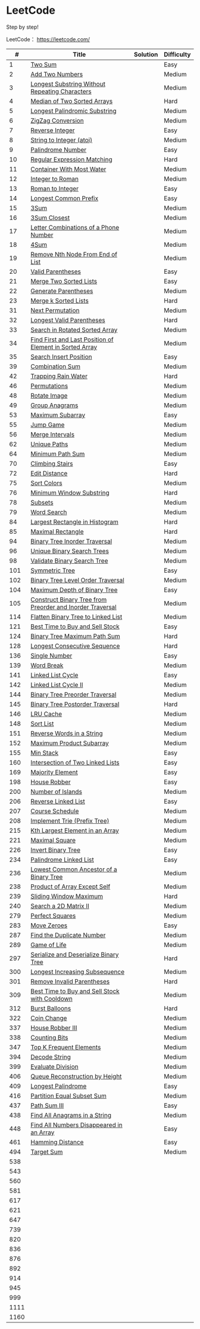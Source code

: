 # LeetCode
Step by step!

LeetCode： https://leetcode.com/ 

| #    | Title                                                        | Solution | Difficulty |
| ---- | ------------------------------------------------------------ | -------- | ---------- |
| 1    | [Two Sum](https://leetcode.com/problems/two-sum)             |          | Easy       |
| 2    | [Add Two Numbers](https://leetcode.com/problems/add-two-numbers) |          | Medium     |
| 3    | [Longest Substring Without Repeating Characters](https://leetcode.com/problems/longest-substring-without-repeating-characters) |          | Medium     |
| 4    | [Median of Two Sorted Arrays](https://leetcode.com/problems/median-of-two-sorted-arrays) |          | Hard       |
| 5    | [Longest Palindromic Substring](https://leetcode.com/problems/longest-palindromic-substring) |          | Medium     |
| 6    | [ZigZag Conversion](https://leetcode.com/problems/zigzag-conversion) |          | Medium     |
| 7    | [Reverse Integer](https://leetcode.com/problems/reverse-integer) |          | Easy       |
| 8    | [String to Integer (atoi)](https://leetcode.com/problems/string-to-integer-atoi) |          | Medium     |
| 9    | [Palindrome Number](https://leetcode.com/problems/palindrome-number) |          | Easy       |
| 10   | [Regular Expression Matching](https://leetcode.com/problems/regular-expression-matching) |          | Hard       |
| 11   | [Container With Most Water](https://leetcode.com/problems/container-with-most-water) |          | Medium     |
| 12   | [Integer to Roman](https://leetcode.com/problems/integer-to-roman) |          | Medium     |
| 13   | [Roman to Integer](https://leetcode.com/problems/roman-to-integer) |          | Easy       |
| 14   | [Longest Common Prefix](https://leetcode.com/problems/longest-common-prefix) |          | Easy       |
| 15   | [3Sum](https://leetcode.com/problems/3sum)                   |          | Medium     |
| 16   | [3Sum Closest](https://leetcode.com/problems/3sum-closest)   |          | Medium     |
| 17   | [Letter Combinations of a Phone Number](https://leetcode.com/problems/letter-combinations-of-a-phone-number) |          | Medium     |
| 18   | [4Sum](https://leetcode.com/problems/4sum)                   |          | Medium     |
| 19   | [Remove Nth Node From End of List](https://leetcode.com/problems/remove-nth-node-from-end-of-list) |          | Medium     |
| 20   | [Valid Parentheses](https://leetcode.com/problems/valid-parentheses) |          | Easy       |
| 21   | [Merge Two Sorted Lists](https://leetcode.com/problems/merge-two-sorted-lists) |          | Easy       |
| 22   | [Generate Parentheses](https://leetcode.com/problems/generate-parentheses) |          | Medium     |
| 23   | [Merge k Sorted Lists](https://leetcode.com/problems/merge-k-sorted-lists) |          | Hard       |
| 31   | [Next Permutation](https://leetcode.com/problems/next-permutation) |          | Medium     |
| 32   | [Longest Valid Parentheses](https://leetcode.com/problems/longest-valid-parentheses) |          | Hard       |
| 33   | [Search in Rotated Sorted Array](https://leetcode.com/problems/search-in-rotated-sorted-array) |          | Medium     |
| 34   | [Find First and Last Position of Element in Sorted Array](https://leetcode.com/problems/find-first-and-last-position-of-element-in-sorted-array) |          | Medium     |
| 35   | [Search Insert Position](https://leetcode.com/problems/search-insert-position) |          | Easy       |
| 39   | [Combination Sum](https://leetcode.com/problems/combination-sum) |          | Medium     |
| 42   | [Trapping Rain Water](https://leetcode.com/problems/trapping-rain-water) |          | Hard       |
| 46   | [Permutations](https://leetcode.com/problems/permutations)   |          | Medium     |
| 48   | [Rotate Image](https://leetcode.com/problems/rotate-image)   |          | Medium     |
| 49   | [Group Anagrams](https://leetcode.com/problems/group-anagrams) |          | Medium     |
| 53   | [Maximum Subarray](https://leetcode.com/problems/maximum-subarray) |          | Easy       |
| 55   | [Jump Game](https://leetcode.com/problems/jump-game)         |          | Medium     |
| 56   | [Merge Intervals](https://leetcode.com/problems/merge-intervals) |          | Medium     |
| 62   | [Unique Paths](https://leetcode.com/problems/unique-paths)   |          | Medium     |
| 64   | [Minimum Path Sum](https://leetcode.com/problems/minimum-path-sum) |          | Medium     |
| 70   | [Climbing Stairs](https://leetcode.com/problems/climbing-stairs) |          | Easy       |
| 72   | [Edit Distance](https://leetcode.com/problems/edit-distance) |          | Hard       |
| 75   | [Sort Colors](https://leetcode.com/problems/sort-colors)     |          | Medium     |
| 76   | [Minimum Window Substring](https://leetcode.com/problems/minimum-window-substring) |          | Hard       |
| 78   | [Subsets](https://leetcode.com/problems/subsets)             |          | Medium     |
| 79   | [Word Search](https://leetcode.com/problems/word-search)     |          | Medium     |
| 84   | [Largest Rectangle in Histogram](https://leetcode.com/problems/largest-rectangle-in-histogram) |          | Hard       |
| 85   | [Maximal Rectangle](https://leetcode.com/problems/maximal-rectangle) |          | Hard       |
| 94   | [Binary Tree Inorder Traversal](https://leetcode.com/problems/binary-tree-inorder-traversal) |          | Medium     |
| 96   | [Unique Binary Search Trees](https://leetcode.com/problems/unique-binary-search-trees) |          | Medium     |
| 98   | [Validate Binary Search Tree](https://leetcode.com/problems/validate-binary-search-tree) |          | Medium     |
| 101  | [Symmetric Tree](https://leetcode.com/problems/symmetric-tree) |          | Easy       |
| 102  | [Binary Tree Level Order Traversal](https://leetcode.com/problems/binary-tree-level-order-traversal) |          | Medium     |
| 104  | [Maximum Depth of Binary Tree](https://leetcode.com/problems/maximum-depth-of-binary-tree) |          | Easy       |
| 105  | [Construct Binary Tree from Preorder and Inorder Traversal](https://leetcode.com/problems/construct-binary-tree-from-preorder-and-inorder-traversal) |          | Medium     |
| 114  | [Flatten Binary Tree to Linked List](https://leetcode.com/problems/flatten-binary-tree-to-linked-list) |          | Medium     |
| 121  | [Best Time to Buy and Sell Stock](https://leetcode.com/problems/best-time-to-buy-and-sell-stock) |          | Easy       |
| 124  | [Binary Tree Maximum Path Sum](https://leetcode.com/problems/binary-tree-maximum-path-sum) |          | Hard       |
| 128  | [Longest Consecutive Sequence](https://leetcode.com/problems/longest-consecutive-sequence) |          | Hard       |
| 136  | [Single Number](https://leetcode.com/problems/single-number) |          | Easy       |
| 139  | [Word Break](https://leetcode.com/problems/word-break)       |          | Medium     |
| 141  | [Linked List Cycle](https://leetcode.com/problems/linked-list-cycle) |          | Easy       |
| 142  | [Linked List Cycle II](https://leetcode.com/problems/linked-list-cycle-ii) |          | Medium     |
| 144  | [Binary Tree Preorder Traversal](https://leetcode.com/problems/binary-tree-preorder-traversal) |          | Medium     |
| 145  | [Binary Tree Postorder Traversal](https://leetcode.com/problems/binary-tree-postorder-traversal) |          | Hard       |
| 146  | [LRU Cache](https://leetcode.com/problems/lru-cache)         |          | Medium     |
| 148  | [Sort List](https://leetcode.com/problems/sort-list)         |          | Medium     |
| 151  | [Reverse Words in a String](https://leetcode.com/problems/reverse-words-in-a-string) |          | Medium     |
| 152  | [Maximum Product Subarray](https://leetcode.com/problems/maximum-product-subarray) |          | Medium     |
| 155  | [Min Stack](https://leetcode.com/problems/min-stack)         |          | Easy       |
| 160  | [Intersection of Two Linked Lists](https://leetcode.com/problems/intersection-of-two-linked-lists) |          | Easy       |
| 169  | [Majority Element](https://leetcode.com/problems/majority-element) |          | Easy       |
| 198  | [House Robber](https://leetcode.com/problems/house-robber)   |          | Easy       |
| 200  | [Number of Islands](https://leetcode.com/problems/number-of-islands) |          | Medium     |
| 206  | [Reverse Linked List](https://leetcode.com/problems/reverse-linked-list) |          | Easy       |
| 207  | [ Course Schedule](https://leetcode.com/problems/course-schedule) |          | Medium     |
| 208  | [ Implement Trie (Prefix Tree)](https://leetcode.com/problems/implement-trie-prefix-tree) |          | Medium     |
| 215  | [ Kth Largest Element in an Array](https://leetcode.com/problems/kth-largest-element-in-an-array) |          | Medium     |
| 221  | [Maximal Square](https://leetcode.com/problems/maximal-square) |          | Medium     |
| 226  | [ Invert Binary Tree](https://leetcode.com/problems/invert-binary-tree) |          | Easy       |
| 234  | [Palindrome Linked List](https://leetcode.com/problems/palindrome-linked-list) |          | Easy       |
| 236  | [Lowest Common Ancestor of a Binary Tree](https://leetcode.com/problems/lowest-common-ancestor-of-a-binary-tree) |          | Medium     |
| 238  | [Product of Array Except Self](https://leetcode.com/problems/product-of-array-except-self) |          | Medium     |
| 239  | [ Sliding Window Maximum](https://leetcode.com/problems/sliding-window-maximum) |          | Hard       |
| 240  | [ Search a 2D Matrix II](https://leetcode.com/problems/search-a-2d-matrix-ii) |          | Medium     |
| 279  | [Perfect Squares](https://leetcode.com/problems/perfect-squares) |          | Medium     |
| 283  | [Move Zeroes](https://leetcode.com/problems/move-zeroes)     |          | Easy       |
| 287  | [Find the Duplicate Number](https://leetcode.com/problems/find-the-duplicate-number) |          | Medium     |
| 289  | [Game of Life](https://leetcode.com/problems/game-of-life)   |          | Medium     |
| 297  | [Serialize and Deserialize Binary Tree](https://leetcode.com/problems/serialize-and-deserialize-binary-tree) |          | Hard       |
| 300  | [Longest Increasing Subsequence](https://leetcode.com/problems/longest-increasing-subsequence) |          | Medium     |
| 301  | [Remove Invalid Parentheses](https://leetcode.com/problems/remove-invalid-parentheses) |          | Hard       |
| 309  | [Best Time to Buy and Sell Stock with Cooldown](https://leetcode.com/problems/best-time-to-buy-and-sell-stock-with-cooldown) |          | Medium     |
| 312  | [ Burst Balloons](https://leetcode.com/problems/burst-balloons) |          | Hard       |
| 322  | [Coin Change](https://leetcode.com/problems/coin-change)     |          | Medium     |
| 337  | [ House Robber III](https://leetcode.com/problems/house-robber-iii) |          | Medium     |
| 338  | [Counting Bits](https://leetcode.com/problems/counting-bits) |          | Medium     |
| 347  | [Top K Frequent Elements](https://leetcode.com/problems/top-k-frequent-elements) |          | Medium     |
| 394  | [Decode String](https://leetcode.com/problems/decode-string) |          | Medium     |
| 399  | [ Evaluate Division](https://leetcode.com/problems/evaluate-division) |          | Medium     |
| 406  | [ Queue Reconstruction by Height](https://leetcode.com/problems/queue-reconstruction-by-height) |          | Medium     |
| 409  | [Longest Palindrome](https://leetcode.com/problems/longest-palindrome) |          | Easy       |
| 416  | [ Partition Equal Subset Sum](https://leetcode.com/problems/partition-equal-subset-sum) |          | Medium     |
| 437  | [ Path Sum III](https://leetcode.com/problems/path-sum-iii)  |          | Easy       |
| 438  | [ Find All Anagrams in a String](https://leetcode.com/problems/find-all-anagrams-in-a-string) |          | Medium     |
| 448  | [ Find All Numbers Disappeared in an Array](https://leetcode.com/problems/find-all-numbers-disappeared-in-an-array) |          | Easy       |
| 461  | [ Hamming Distance](https://leetcode.com/problems/hamming-distance) |          | Easy       |
| 494  | [ Target Sum](https://leetcode.com/problems/target-sum)      |          | Medium     |
| 538  |                                                              |          |            |
| 543  |                                                              |          |            |
| 560  |                                                              |          |            |
| 581  |                                                              |          |            |
| 617  |                                                              |          |            |
| 621  |                                                              |          |            |
| 647  |                                                              |          |            |
| 739  |                                                              |          |            |
| 820  |                                                              |          |            |
| 836  |                                                              |          |            |
| 876  |                                                              |          |            |
| 892  |                                                              |          |            |
| 914  |                                                              |          |            |
| 945  |                                                              |          |            |
| 999  |                                                              |          |            |
| 1111 |                                                              |          |            |
| 1160 |                                                              |          |            |

